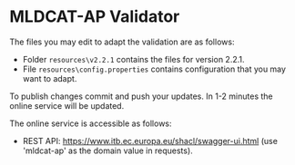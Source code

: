 # MLDCAT-AP Validator

The files you may edit to adapt the validation are as follows:
* Folder `resources\v2.2.1` contains the files for version 2.2.1.
* File `resources\config.properties` contains configuration that you may want to adapt.

To publish changes commit and push your updates. In 1-2 minutes the online service will be updated.

The online service is accessible as follows:
* REST API: https://www.itb.ec.europa.eu/shacl/swagger-ui.html (use 'mldcat-ap' as the domain value in requests).